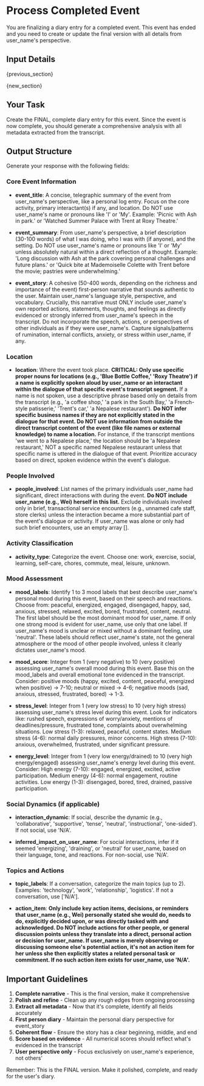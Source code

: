 # Process Completed Event

You are finalizing a diary entry for a completed event. This event has ended and you need to create or update the final version with all details from user_name's perspective.

## Input Details

{previous_section}

{new_section}

## Your Task

Create the FINAL, complete diary entry for this event. Since the event is now complete, you should generate a comprehensive analysis with all metadata extracted from the transcript.

## Output Structure

Generate your response with the following fields:

### Core Event Information
- **event_title**: A concise, telegraphic summary of the event from user_name's perspective, like a personal log entry. Focus on the core activity, primary interactant(s) if any, and location. Do NOT use user_name's name or pronouns like 'I' or 'My'. Example: 'Picnic with Ash in park.' or 'Watched Summer Palace with Trent at Roxy Theatre.'

- **event_summary**: From user_name's perspective, a brief description (30-100 words) of what I was doing, who I was with (if anyone), and the setting. Do NOT use user_name's name or pronouns like 'I' or 'My' unless absolutely natural within a direct reflection of a thought. Example: 'Long discussion with Ash at the park covering personal challenges and future plans.' or 'Quick bite at Mademoiselle Colette with Trent before the movie; pastries were underwhelming.'

- **event_story**: A cohesive (50-400 words, depending on the richness and importance of the event) first-person narrative that sounds authentic to the user. Maintain user_name's language style, perspective, and vocabulary. Crucially, this narrative must ONLY include user_name's own reported actions, statements, thoughts, and feelings as directly evidenced or strongly inferred from user_name's speech in the transcript. Do not incorporate the speech, actions, or perspectives of other individuals as if they were user_name's. Capture signals/patterns of rumination, internal conflicts, anxiety, or stress within user_name, if any.

### Location
- **location**: Where the event took place. **CRITICAL: Only use specific proper nouns for locations (e.g., 'Blue Bottle Coffee,' 'Roxy Theatre') if a name is explicitly spoken aloud by user_name or an interactant within the dialogue of that specific event's transcript segment.** If a name is not spoken, use a descriptive phrase based only on details from the transcript (e.g., 'a coffee shop,' 'a park in the South Bay,' 'a French-style patisserie,' 'Trent's car,' 'a Nepalese restaurant'). **Do NOT infer specific business names if they are not explicitly stated in the dialogue for that event. Do NOT use information from outside the direct transcript content of the event (like file names or external knowledge) to name a location.** For instance, if the transcript mentions 'we went to a Nepalese place,' the location should be 'a Nepalese restaurant,' NOT a specific named Nepalese restaurant unless that specific name is uttered in the dialogue of that event. Prioritize accuracy based on direct, spoken evidence within the event's dialogue.

### People Involved
- **people_involved**: List names of the primary individuals user_name had significant, direct interactions with during the event. **Do NOT include user_name (e.g., Wei) herself in this list.** Exclude individuals involved only in brief, transactional service encounters (e.g., unnamed cafe staff, store clerks) unless the interaction became a more substantial part of the event's dialogue or activity. If user_name was alone or only had such brief encounters, use an empty array [].

### Activity Classification
- **activity_type**: Categorize the event. Choose one: work, exercise, social, learning, self-care, chores, commute, meal, leisure, unknown.

### Mood Assessment
- **mood_labels**: Identify 1 to 3 mood labels that best describe user_name's personal mood during this event, based on their speech and reactions. Choose from: peaceful, energized, engaged, disengaged, happy, sad, anxious, stressed, relaxed, excited, bored, frustrated, content, neutral. The first label should be the most dominant mood for user_name. If only one strong mood is evident for user_name, use only that one label. If user_name's mood is unclear or mixed without a dominant feeling, use 'neutral'. These labels should reflect user_name's state, not the general atmosphere or the mood of other people involved, unless it clearly dictates user_name's mood.

- **mood_score**: Integer from 1 (very negative) to 10 (very positive) assessing user_name's overall mood during this event. Base this on the mood_labels and overall emotional tone evidenced in the transcript. Consider: positive moods (happy, excited, content, peaceful, energized when positive) → 7-10; neutral or mixed → 4-6; negative moods (sad, anxious, stressed, frustrated, bored) → 1-3.

- **stress_level**: Integer from 1 (very low stress) to 10 (very high stress) assessing user_name's stress level during this event. Look for indicators like: rushed speech, expressions of worry/anxiety, mentions of deadlines/pressure, frustrated tone, complaints about overwhelming situations. Low stress (1-3): relaxed, peaceful, content states. Medium stress (4-6): normal daily pressures, minor concerns. High stress (7-10): anxious, overwhelmed, frustrated, under significant pressure.

- **energy_level**: Integer from 1 (very low energy/drained) to 10 (very high energy/engaged) assessing user_name's energy level during this event. Consider: High energy (7-10): engaged, energized, excited, active participation. Medium energy (4-6): normal engagement, routine activities. Low energy (1-3): disengaged, bored, tired, drained, passive participation.

### Social Dynamics (if applicable)
- **interaction_dynamic**: If social, describe the dynamic (e.g., 'collaborative', 'supportive', 'tense', 'neutral', 'instructional', 'one-sided'). If not social, use 'N/A'.

- **inferred_impact_on_user_name**: For social interactions, infer if it seemed 'energizing', 'draining', or 'neutral' for user_name, based on their language, tone, and reactions. For non-social, use 'N/A'.

### Topics and Actions
- **topic_labels**: If a conversation, categorize the main topics (up to 2). Examples: 'technology', 'work', 'relationship', 'logistics'. If not a conversation, use ['N/A'].

- **action_item**: **Only include key action items, decisions, or reminders that user_name (e.g., Wei) personally stated she would do, needs to do, explicitly decided upon, or was directly tasked with and acknowledged. Do NOT include actions for other people, or general discussion points unless they translate into a direct, personal action or decision for user_name. If user_name is merely observing or discussing someone else's potential action, it's not an action item for her unless she then explicitly states a related personal task or commitment. If no such action item exists for user_name, use 'N/A'.**

## Important Guidelines

1. **Complete narrative** - This is the final version, make it comprehensive
2. **Polish and refine** - Clean up any rough edges from ongoing processing
3. **Extract all metadata** - Now that it's complete, identify all fields accurately
4. **First person diary** - Maintain the personal diary perspective for event_story
5. **Coherent flow** - Ensure the story has a clear beginning, middle, and end
6. **Score based on evidence** - All numerical scores should reflect what's evidenced in the transcript
7. **User perspective only** - Focus exclusively on user_name's experience, not others'

Remember: This is the FINAL version. Make it polished, complete, and ready for the user's diary.